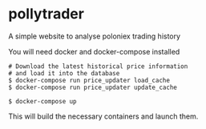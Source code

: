 # pollytrader
A simple website to analyse poloniex trading history

You will need docker and docker-compose installed

    # Download the latest historical price information
    # and load it into the database
    $ docker-compose run price_updater load_cache
    $ docker-compose run price_updater update_cache

    $ docker-compose up

This will build the necessary containers and launch them.
